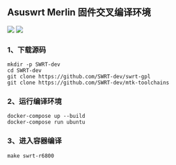 
## Asuswrt Merlin 固件交叉编译环境

[![](https://images.microbadger.com/badges/image/mritd/asuswrt-merlin-build.svg)](https://microbadger.com/images/mritd/asuswrt-merlin-build "Get your own image badge on microbadger.com")  [![](https://images.microbadger.com/badges/version/mritd/asuswrt-merlin-build.svg)](https://microbadger.com/images/mritd/asuswrt-merlin-build "Get your own version badge on microbadger.com")

### 1、下载源码

```
mkdir -p SWRT-dev
cd SWRT-dev
git clone https://github.com/SWRT-dev/swrt-gpl
git clone https://github.com/SWRT-dev/mtk-toolchains
```
### 2、运行编译环境

```
docker-compose up --build
docker-compose run ubuntu
```

### 3、进入容器编译
```
make swrt-r6800
```


